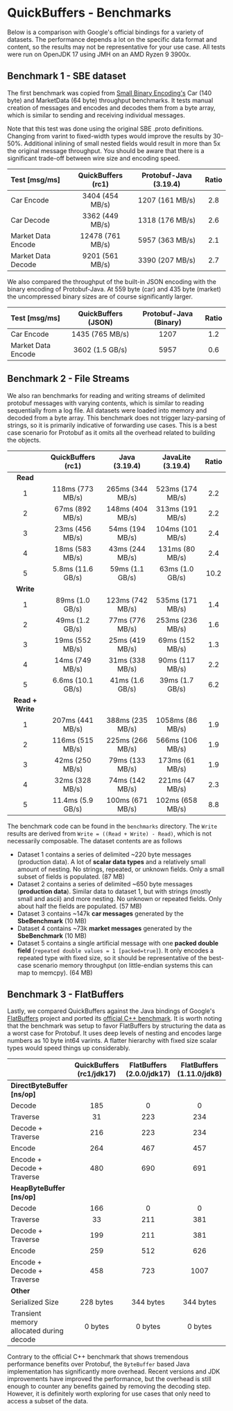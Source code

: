# QuickBuffers - Benchmarks
  
Below is a comparison with Google's official bindings for a variety of datasets. The performance depends a lot on the specific data format and content, so the results may not be representative for your use case. All tests were run on OpenJDK 17 using JMH on an AMD Ryzen 9 3900x.

## Benchmark 1 - SBE dataset

The first benchmark was copied from [Small Binary Encoding's](https://mechanical-sympathy.blogspot.com/2014/05/simple-binary-encoding.html) Car (140 byte) and MarketData (64 byte) throughput benchmarks. It tests manual creation of messages and encodes and decodes them from a byte array, which is similar to sending and receiving individual messages.

Note that this test was done using the original SBE .proto definitions. Changing from varint to fixed-width types would improve the results by 30-50%. Additional inlining of small nested fields would result in more than 5x the original message throughput. You should be aware that there is a significant trade-off between wire size and encoding speed.

<!-- car multiplier: 140 * 1000 / (1024*1024) = 0.1335 = -->
<!-- market multiplier: 64 * 1000 / (1024*1024) = 0.061 = -->

| Test [msg/ms] | QuickBuffers (rc1) | Protobuf-Java (3.19.4) | Ratio
| :----------- | :-----------: | :-----------: | :-----------: |
| Car Encode  | 3404 (454 MB/s) | 1207 (161 MB/s) |  2.8 
| Car Decode  | 3362 (449 MB/s) | 1318 (176 MB/s) |  2.6  
| Market Data Encode  | 12478 (761 MB/s) | 5957 (363 MB/s) |  2.1  
| Market Data Decode  | 9201 (561 MB/s) | 3390 (207 MB/s) |  2.7

We also compared the throughput of the built-in JSON encoding with the binary encoding of Protobuf-Java. At 559 byte (car) and 435 byte (market) the uncompressed binary sizes are of course significantly larger.

<!-- car mutliplier: 559 * 1000 / (1024*1024) = 0.5331 = -->
<!-- market multiplier: 435 * 1000 / (1024*1024) = 0.415 = -->

| Test [msg/ms] | QuickBuffers (JSON) | Protobuf-Java (Binary) | Ratio
| :----------- | :-----------: | :-----------: | :-----------: |
| Car Encode  | 1435 (765 MB/s) | 1207 |  1.2  
| Market Data Encode  | 3602 (1.5 GB/s) | 5957 |  0.6

## Benchmark 2 - File Streams

We also ran benchmarks for reading and writing streams of delimited protobuf messages with varying contents, which is similar to reading sequentially from a log file. All datasets were loaded into memory and decoded from a byte array. This benchmark does not trigger lazy-parsing of strings, so it is primarily indicative of forwarding use cases. This is a best case scenario for Protobuf as it omits all the overhead related to building the objects.

|  | QuickBuffers (rc1) |  Java (3.19.4) | JavaLite (3.19.4) | Ratio
| :-----------: | :-----------: | :-----------: | :-----------: | :-----------: |
| **Read**   |  
| 1  | 118ms (773 MB/s) |   265ms (344 MB/s)  | 523ms (174 MB/s) | 2.2
| 2  | 67ms (892 MB/s) |  148ms (404 MB/s)  | 313ms (191 MB/s) | 2.2
| 3  | 23ms (456 MB/s) |  54ms (194 MB/s)  | 104ms (101 MB/s) | 2.4
| 4  | 18ms (583 MB/s) | 43ms (244 MB/s)  | 131ms (80 MB/s) | 2.4
| 5 | 5.8ms (11.6 GB/s) |   59ms (1.1 GB/s)  | 63ms (1.0 GB/s) | 10.2
|  **Write**  | |
| 1 | 89ms (1.0 GB/s)  |  123ms (742 MB/s)  | 535ms (171 MB/s)  | 1.4
| 2 | 49ms (1.2 GB/s)  |  77ms (776 MB/s)  | 253ms (236 MB/s) | 1.6
| 3  | 19ms (552 MB/s) |  25ms (419 MB/s)  | 69ms (152 MB/s) | 1.3
| 4  | 14ms (749 MB/s) |  31ms (338 MB/s)  | 90ms (117 MB/s) | 2.2
| 5 | 6.6ms (10.1 GB/s)  | 41ms (1.6 GB/s)  | 39ms (1.7 GB/s) | 6.2
| **Read + Write**   | 
| 1  | 207ms (441 MB/s) |  388ms (235 MB/s)  | 1058ms (86 MB/s) | 1.9
| 2 | 116ms (515 MB/s) |  225ms (266 MB/s)  | 566ms (106 MB/s) | 1.9
| 3  | 42ms (250 MB/s) |  79ms (133 MB/s)  | 173ms (61 MB/s) | 1.9
| 4  | 32ms (328 MB/s) |  74ms (142 MB/s)  | 221ms (47 MB/s) | 2.3
| 5  | 11.4ms (5.9 GB/s) |  100ms (671 MB/s)  | 102ms (658 MB/s) | 8.8

<!-- | 3  | ms (  MB/s) | ms (  MB/s)  | ms (  MB/s) | 0 -->

<!-- 
set1 = @(value) round(87*1024*1024 ./ (value*1E3));
set2 = @(value) round(57*1024*1024 ./ (value*1E3));
set3 = @(value) round(10*1024*1024 ./ (value*1E3));
set4 = @(value) round(10*1024*1024 ./ (value*1E3));
set5 = @(value) round(64*1024*1024 ./ (value*1E3)); 
-->

The benchmark code can be found in the `benchmarks` directory. The `Write` results are derived from `Write = ((Read + Write) - Read)`, which is not necessarily composable. The dataset contents are as follows

* Dataset 1 contains a series of delimited ~220 byte messages (production data). A lot of **scalar data types** and a relatively small amount of nesting. No strings, repeated, or unknown fields. Only a small subset of fields is populated. (87 MB)
* Dataset 2  contains a series of delimited ~650 byte messages (**production data**). Similar data to dataset 1, but with strings (mostly small and ascii) and more nesting. No unknown or repeated fields. Only about half the fields are populated. (57 MB)
* Dataset 3 contains ~147k **car messages** generated by the **SbeBenchmark** (10 MB)
* Dataset 4 contains ~73k **market messages** generated by the  **SbeBenchmark** (10 MB)
* Dataset 5 contains a single artificial message with one **packed double field** (`repeated double values = 1 [packed=true]`). It only encodes a repeated type with fixed size, so it should be representative of the best-case scenario memory throughput (on little-endian systems this can map to memcpy). (64 MB)
   
## Benchmark 3 - FlatBuffers

Lastly, we compared QuickBuffers against the Java bindings of Google's [FlatBuffers](https://google.github.io/flatbuffers/) project and ported its [official C++ benchmark](https://google.github.io/flatbuffers/flatbuffers_benchmarks.html). It is worth noting that the benchmark was setup to favor FlatBuffers by structuring the data as a worst case for Protobuf. It uses deep levels of nesting and encodes large numbers as 10 byte int64 varints. A flatter hierarchy with fixed size scalar types would speed things up considerably.

|  | QuickBuffers (rc1/jdk17) | FlatBuffers (2.0.0/jdk17) | FlatBuffers (1.11.0/jdk8) | FlatBuffers (1.10.0/jdk8) | Ratio
| :----------- | :-----------: | :-----------: | :-----------: | :-----------: | :-----------: |
| **DirectByteBuffer [ns/op]**  
| Decode             | 185 | 0 |  0 | 0 |  0.0
| Traverse           | 31 | 223 | 234 | 321 |  7.2
| Decode + Traverse | 216 | 223 | 234 | 321 | 1.0
| Encode             | 264 | 467 | 457 | 649 |  1.8
| Encode + Decode + Traverse | 480 | 690 | 691 | 970 |  1.4
| **HeapByteBuffer [ns/op]**  
| Decode             | 166 | 0 | 0 | 0 |  0.0  
| Traverse           | 33 | 211 | 381 | 427 |  6.4
| Decode + Traverse | 199 | 211 | 381 | 427 | 1.1
| Encode             | 259 | 512 | 626 | 821 |  2.0
| Encode + Decode + Traverse | 458 | 723  | 1007 | 1248 |  1.6
| **Other**  
| Serialized Size   | 228 bytes | 344 bytes | 344 bytes | 344 bytes |  1.5
| Transient memory allocated during decode   | 0 bytes | 0 bytes | 0 bytes | 0 bytes | 1

Contrary to the official C++ benchmark that shows tremendous performance benefits over Protobuf, the `ByteBuffer` based Java implementation has significantly more overhead. Recent versions and JDK improvements have improved the performance, but the overhead is still enough to counter any benefits gained by removing the decoding step. However, it is definitely worth exploring for use cases that only need to access a subset of the data.